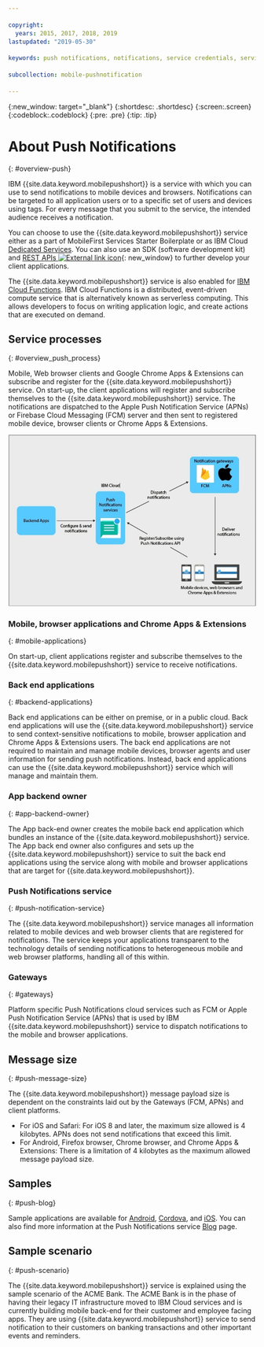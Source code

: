 ```yaml
---

copyright:
  years: 2015, 2017, 2018, 2019
lastupdated: "2019-05-30"

keywords: push notifications, notifications, service credentials, service processes, push message size

subcollection: mobile-pushnotification

---
```


{:new_window: target="_blank"}
{:shortdesc: .shortdesc}
{:screen:.screen}
{:codeblock:.codeblock}
{:pre: .pre}
{:tip: .tip}

# About Push Notifications 
{: #overview-push}

IBM {{site.data.keyword.mobilepushshort}} is a service with which you can use to send notifications to mobile devices and browsers. Notifications can be targeted to all application users or to a specific set of users and devices using tags. For every message that you submit to the service, the intended audience receives a notification.

You can choose to use the {{site.data.keyword.mobilepushshort}} service either as a part of MobileFirst Services Starter Boilerplate or as IBM Cloud [Dedicated Services](https://cloud.ibm.com/docs/dedicated?topic=dedicated-dedicated#dedicated). You can also use an SDK (software development kit) and [REST APIs ![External link icon](../../icons/launch-glyph.svg "External link icon")](https://eu-gb.imfpush.cloud.ibm.com/imfpush/){: new_window} to further develop your client applications.

The {{site.data.keyword.mobilepushshort}} service is also enabled for [IBM Cloud Functions](https://cloud.ibm.com/docs/openwhisk?topic=cloud-functions-getting_started#getting_started). IBM Cloud Functions is a distributed, event-driven compute service that is alternatively known as serverless computing. This allows developers to focus on writing application logic, and create actions that are executed on demand.


## Service processes
{: #overview_push_process}

Mobile, Web browser clients and Google Chrome Apps & Extensions can subscribe and register for the {{site.data.keyword.mobilepushshort}} service. On start-up, the client applications will register and subscribe themselves to the {{site.data.keyword.mobilepushshort}} service. The notifications are dispatched to the Apple Push Notification Service (APNs) or Firebase Cloud Messaging (FCM) server and then sent to registered mobile device, browser clients or Chrome Apps & Extensions.

![Push Overview](images/overview.jpg "Service processes flow for backend apps configuring and sending notifications through the Push notifications service")


### Mobile, browser applications and Chrome Apps & Extensions
{: #mobile-applications}

On start-up, client applications register and subscribe themselves to the {{site.data.keyword.mobilepushshort}} service to receive notifications.

### Back end applications
{: #backend-applications}

Back end applications can be either on premise, or in a public cloud. Back end applications will use the {{site.data.keyword.mobilepushshort}} service to send context-sensitive notifications to mobile, browser application and Chrome Apps & Extensions users. The back end applications are not required to maintain and manage mobile devices, browser agents and user information for sending push notifications. Instead, back end applications can use the {{site.data.keyword.mobilepushshort}} service which will manage and maintain them.

### App backend owner
{: #app-backend-owner}

The App back-end owner creates the mobile back end application which bundles an instance of the {{site.data.keyword.mobilepushshort}} service. The App back end owner also configures and sets up the {{site.data.keyword.mobilepushshort}} service to suit the back end applications using the service along with mobile  and browser applications that are target for {{site.data.keyword.mobilepushshort}}.

### Push Notifications service
{: #push-notification-service}

The {{site.data.keyword.mobilepushshort}} service manages all information related to mobile devices and web browser clients that are registered for notifications. The service keeps your applications transparent to the technology details of sending notifications to heterogeneous mobile and web browser platforms, handling all of this within.

### Gateways
{: #gateways}

Platform specific Push Notifications cloud services such as FCM or Apple Push Notification Service (APNs) that is used by IBM {{site.data.keyword.mobilepushshort}} service to dispatch notifications to the mobile and browser applications.

## Message size
{: #push-message-size}

The {{site.data.keyword.mobilepushshort}} message payload size is dependent on the constraints laid out by the Gateways (FCM, APNs) and client platforms. 

- For iOS and Safari: For iOS 8 and later, the maximum size allowed is 4 kilobytes. APNs does not send notifications that exceed this limit.
- For Android, Firefox browser, Chrome browser, and Chrome Apps & Extensions: There is a limitation of 4 kilobytes as the maximum allowed message payload size.

## Samples
{: #push-blog}

Sample applications are available for [Android](https://github.com/ibm-bluemix-mobile-services/bms-samples-android-hellopush/), [Cordova](https://github.com/ibm-bluemix-mobile-services/bms-samples-cordova-hellopush), and [iOS](https://github.com/ibm-bluemix-mobile-services/bms-samples-swift-hellopush).
You can also find more information at the Push Notifications service [Blog](http://push-notification-service.mybluemix.net/) page.  


## Sample scenario 
{: #push-scenario}

The {{site.data.keyword.mobilepushshort}} service is explained using the sample scenario of the ACME Bank. The ACME Bank is in the phase of having their legacy IT infrastructure moved to IBM Cloud services and is currently building mobile back-end for their customer and employee facing apps. They are using {{site.data.keyword.mobilepushshort}} service to send notification to their customers on banking transactions and other important events and reminders.
